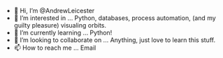 - 👋 Hi, I’m @AndrewLeicester
- 👀 I’m interested in ... Python, databases, process automation, (and my guilty pleasure) visualing orbits.
- 🌱 I’m currently learning ... Python!
- 💞️ I’m looking to collaborate on ... Anything, just love to learn this stuff.
- 📫 How to reach me ... Email

<!---
AndrewLeicester/AndrewLeicester is a ✨ special ✨ repository because its `README.md` (this file) appears on your GitHub profile.
You can click the Preview link to take a look at your changes.
--->
